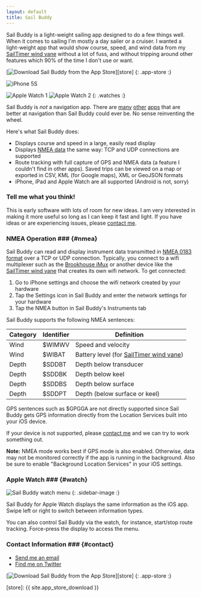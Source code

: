 ```yaml
---
layout: default
title: Sail Buddy
---
```


Sail Buddy is a light-weight sailing app designed to do a few things well. When it comes to sailing I'm mostly a day sailer or a cruiser.
I wanted a light-weight app that would show course, speed, and wind data from my [SailTimer wind vane][sailtimer]
without a lot of fuss, and without tripping around other features which 90% of the time I don't use or want.

[![Download Sail Buddy from the App Store](images/app_store_download.svg)][store]
{: .app-store :}

<div class="screenshots clear-block" markdown="1">

![iPhone 5S](images/sailbuddy-iPhone5s.png)

![Apple Watch 1](images/sailbuddy-watch1.png) ![Apple Watch 2](images/sailbuddy-watch2.png)
{: .watches :}

</div>

Sail Buddy is *not* a navigation app. There are [many][ex1] [other][ex2] [apps][ex3] that are better at navigation than Sail Buddy could ever be.
No sense reinventing the wheel.

Here's what Sail Buddy does:

* Displays course and speed in a large, easily read display
* Displays [NMEA data](#nmea) the same way: TCP and UDP connections are supported
* Route tracking with full capture of GPS and NMEA data (a feature I couldn't find in other apps). Saved trips can be viewed on
  a map or exported in CSV, KML (for Google maps), XML or GeoJSON formats
* iPhone, iPad and Apple Watch are all supported (Android is not, sorry)

### Tell me what you think! ###

This is early software with lots of room for new ideas. I am very interested in making it more
useful so long as I can keep it fast and light. If you have ideas or are experiencing issues, please [contact me][contact].


### NMEA Operation ### {#nmea}

Sail Buddy can read and display instrument data transmitted in [NMEA 0183 format][nmea] over a TCP or UDP connection. Typically, you
connect to a wifi multiplexer such as the [Brookhouse iMux][imux] or another device like the [SailTimer wind vane][sailtimer] that creates its own
wifi network. To get connected:

1. Go to iPhone settings and choose the wifi network created by your hardware
2. Tap the Settings icon in Sail Buddy and enter the network settings for your hardware
3. Tap the NMEA button in Sail Buddy's Instruments tab 

Sail Buddy supports the following NMEA sentences:

Category | Identifier | Definition
----     | ---------- | ----------
Wind     | $WIMWV     | Speed and velocity
Wind     | $WIBAT     | Battery level (for [SailTimer wind vane][sailtimer])
Depth    | $SDDBT     | Depth below transducer
Depth    | $SDDBK     | Depth below keel
Depth    | $SDDBS     | Depth below surface
Depth    | $SDDPT     | Depth (below surface or keel)

GPS sentences such as $GPGGA are not directly supported since Sail Buddy gets GPS information directly from the Location Services built into
your iOS device.

If your device is not supported, please [contact me][contact] and we can try to work something out.

**Note:** NMEA mode works best if GPS mode is also enabled. Otherwise, data may not be monitored correctly if the app is running in the background.
Also be sure to enable "Background Location Services" in your iOS settings.


### Apple Watch ### {#watch}

<div class="clear-block" markdown="1">

![Sail Buddy watch menu](images/apple-watch-menu.png)
{: .sidebar-image :}

Sail Buddy for Apple Watch displays the same information as the iOS app. Swipe left or right to switch between information types.

You can also control Sail Buddy via the watch, for instance, start/stop route tracking. Force-press the display to access the menu.

</div>

### Contact Information ### {#contact}

* [Send me an email][contact]
* [Find me on Twitter](http://twitter.com/tgherzog)

[![Download Sail Buddy from the App Store](images/app_store_download.svg)][store]
{: .app-store :}

[sailtimer]: http://sailtimerwindvane.com
[imux]:      http://brookhouseonline.com/imux.htm
[nmea]:      https://en.wikipedia.org/wiki/NMEA_0183
[contact]:   mailto:sailbuddyapp@gmail.com
[store]:     {{ site.app_store_download }}

[ex1]: https://itunes.apple.com/us/app/inavx-marine-navigation-noaa/id286616280?mt=8
[ex2]: https://itunes.apple.com/us/app/aqua-map-usa-pro-marine-gps/id700695449?mt=8
[ex3]: https://itunes.apple.com/us/app/i-boating-gps-nautical-marine/id994992062?mt=8


